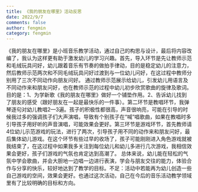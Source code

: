 ```yaml
---
title: 《我的朋友在哪里》活动反思
date: 2022/9/7
comments: false
author: fengmin
category: fengmin
---
```

《我的朋友在哪里》是小班音乐教学活动，通过自己的构思与设计，最后将内容改编了，我认为这样更有助于激发幼儿的学习兴趣。首先，导入环节是先让教师示范和毛绒玩具问好，幼儿跟着音乐有节奏的做拍手律动，目的是稳定幼儿的注意力，然后教师示范两次和不同毛绒玩具问好过渡到与一位幼儿问好，在这过程中教师分别用了三次不同动作向朋友问好。
通过教师示范展示给幼儿，引发幼儿用语言及不同动作来和朋友问好，也在教师示范的过程中幼儿初步欣赏歌曲的旋律及歌词。目的是：1、为学新歌《我的朋友在哪里》做好一个铺垫作用。2、告诉幼儿找到了朋友的感受（跟好朋友在一起是最快乐的一件事）。第二环节是教唱环节，我弹琴逐句对幼儿教唱2—3遍。孩子的积极性都很高，声音很响亮，可能在引导的时候我过多的强调孩子们大声演唱，导致有个别孩子在“喊”唱歌曲，如果在教唱时多引导孩子用好听的声音演唱，可能效果会更好。第三环节是游戏环节，首先教师请4位幼儿示范游戏的玩法，进行了两次，引导孩子用不同的动作来和朋友问好，最后集体幼儿游戏。在这个环节有些过早的收场了，孩子可能刚刚进入角色游戏就被我结束了，在这过程中如果我多关注到每位幼儿和幼儿多进行几次游戏，我相信效果会更好，孩子们游戏的气氛也肯定达到高潮了。
    总体来说，幼儿能在轻松的气氛中学会歌曲，并会大胆地一边唱一边进行表演，学会与朋友交往的能力，体验合作与分享的快乐，较好地达到了教学的目标。不足：活动中若能再为幼儿创造一些自己游戏的空间，效果会更好。也通过这次活动，自己在今后的音乐活动教学领域里有了比较明确的目标和方向。
